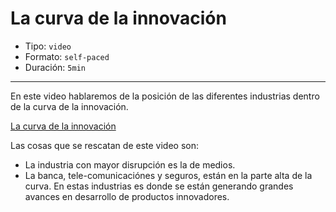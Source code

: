 # La curva de la innovación

* Tipo: `video`
* Formato: `self-paced`
* Duración: `5min`

***

En este video hablaremos de la posición de las diferentes 
industrias dentro de la curva de la innovación.

[La curva de la innovación](https://www.useloom.com/share/0d9a2cfe1a724c2ea32e21ad3dedefd5)

Las cosas que se rescatan de este video son:

* La industria con mayor disrupción es la de medios.
* La banca, tele-comunicaciónes y seguros, están en la 
	parte alta de la curva. En estas industrias es 	donde se 
	están generando grandes avances en desarrollo de productos innovadores. 
